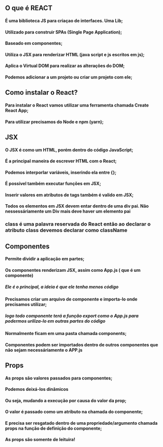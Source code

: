 ## O que é REACT
#### É uma biblioteca JS para criaçao de interfaces. Uma Lib; 
#### Utilizado para construir SPAs (Single Page Application); 
#### Baseado em componentes; 
#### Utiliza o JSX para renderizar HTML (java script e js escritos em js);
#### Aplica o Virtual DOM para realizar as alterações do DOM; 
#### Podemos adicionar a um projeto ou criar um projeto com ele;

## Como instalar o React? 

#### Para instalar o React vamos utilizar uma ferramenta chamada Create React App; 
#### Para utilizar precisamos do Node e npm (yarn);

## JSX

#### O JSX é como um HTML, porém dentro do código JavaScript;
#### É a principal maneira de escrever HTML com o React;
#### Podemos interporlar variáveis, inserindo ela entre {};
#### É possivel também executar funções em JSX;
#### Inserir valores em atributos de tags também é valido em JSX;
#### Todos os elementos em JSX devem entar dentro de uma div pai. Não nessessáriamente um Div mais deve haver um elemento pai

### class é uma palavra reservada do React então ao declarar o atributo class devemos declarar como className

## Componentes

#### Permite dividir a aplicação em partes;
#### Os componentes renderizam JSX, assim como App.js ( que é um componente)
##### Ele é o principal, a ideia é que ele tenha menos código
#### Precisamos criar um arquivo de componente e importa-lo onde precisamos utilizar;
##### logo todo componente terá a função export como o App.js para podermos uriliza-lo em outras partes do código
#### Normalmente ficam em uma pasta chamada components;
#### Componentes podem ser importados dentro de outros componentes que não sejam necessáriamente o APP.js

## Props

#### As props são valores passados para componentes;
#### Podemos deixá-los dinâmicos
#### Ou seja, mudando a execução por causa do valor da prop;
#### O valor é passado como um atributo na chamada do componente;
#### E precisa ser resgatado dentro de uma propriedade/argumento chamada props na função de definição do componente;
#### As props são somente de leituira!




